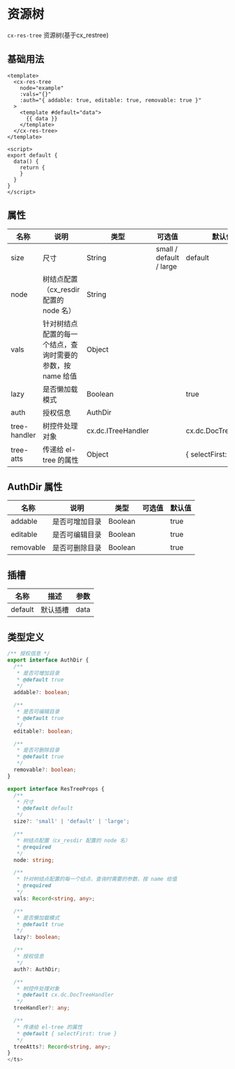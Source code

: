 # 资源树

`cx-res-tree` 资源树(基于cx_restree)

## 基础用法

```vue
<template>
  <cx-res-tree
    node="example"
    :vals="{}"
    :auth="{ addable: true, editable: true, removable: true }"
  >
    <template #default="data">
      {{ data }}
    </template>
  </cx-res-tree>
</template>

<script>
export default {
  data() {
    return {
    }
  }
}
</script>
```

## 属性

| 名称 | 说明 | 类型 | 可选值 | 默认值 |
| --- | ---- | ---- | ----- | ----- |
| size | 尺寸 | String | small / default / large | default |
| node | 树结点配置（cx_resdir 配置的 node 名） | String | | |
| vals | 针对树结点配置的每一个结点，查询时需要的参数，按 name 给值 | Object | | |
| lazy | 是否懒加载模式 | Boolean | | true |
| auth | 授权信息 | AuthDir | | |
| tree-handler | 树控件处理对象 | cx.dc.ITreeHandler | | cx.dc.DocTreeHandler |
| tree-atts | 传递给 el-tree 的属性 | Object | | { selectFirst: true } |

## AuthDir 属性

| 名称 | 说明 | 类型 | 可选值 | 默认值 |
| --- | ---- | ---- | ----- | ----- |
| addable | 是否可增加目录 | Boolean | | true |
| editable | 是否可编辑目录 | Boolean | | true |
| removable | 是否可删除目录 | Boolean | | true |

## 插槽
| 名称 | 描述 | 参数 |
| -----| --- | ---- |
| default | 默认插槽 | data |

## 类型定义

```ts
/** 授权信息 */
export interface AuthDir {
  /**
   * 是否可增加目录
   * @default true
   */
  addable?: boolean;

  /**
   * 是否可编辑目录
   * @default true
   */
  editable?: boolean;

  /**
   * 是否可删除目录
   * @default true
   */
  removable?: boolean;
}

export interface ResTreeProps {
  /**
   * 尺寸
   * @default default
   */
  size?: 'small' | 'default' | 'large';

  /**
   * 树结点配置（cx_resdir 配置的 node 名）
   * @required
   */
  node: string;

  /**
   * 针对树结点配置的每一个结点，查询时需要的参数，按 name 给值
   * @required
   */
  vals: Record<string, any>;

  /**
   * 是否懒加载模式
   * @default true
   */
  lazy?: boolean;

  /**
   * 授权信息
   */
  auth?: AuthDir;

  /**
   * 树控件处理对象
   * @default cx.dc.DocTreeHandler
   */
  treeHandler?: any;

  /**
   * 传递给 el-tree 的属性
   * @default { selectFirst: true }
   */
  treeAtts?: Record<string, any>;
}
</ts> 